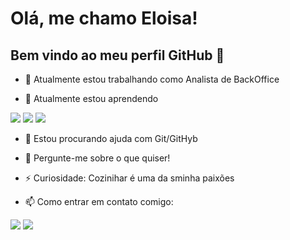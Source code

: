 # Olá, me chamo Eloisa! 
## Bem vindo ao meu perfil GitHub 👋

- 🔭 Atualmente estou trabalhando como Analista de BackOffice

- 🌱 Atualmente estou aprendendo 
<img src="https://cdn.jsdelivr.net/gh/devicons/devicon/icons/python/python-original.svg height: 10px width: 10px"/>
<img src="https://cdn.jsdelivr.net/gh/devicons/devicon/icons/java/java-original.svg" "height: 10px" "width: 10px"/>
<img src="https://cdn.jsdelivr.net/gh/devicons/devicon/icons/mysql/mysql-original.svg"  "height: 10px" "width: 10px"/>

- 🤔 Estou procurando ajuda com Git/GitHyb

- 💬 Pergunte-me sobre o que quiser!

- ⚡ Curiosidade: Cozinihar é uma da sminha paixões 

- 📫 Como entrar em contato comigo:
<div>
  <a href = "mailto:eloisa.c@outlook.com"><img src="https://img.shields.io/badge/Gmail-D14836?style=for-the-badge&logo=gmail&logoColor=white" target="_blank"></a>
<a href="[https://www.linkedin.com/in/eloisa-costa/]" target="_blank"><img src="https://img.shields.io/badge/-LinkedIn-%230077B5?style=for-the-badge&logo=linkedin&logoColor=white" target="_blank"></a>   
</div>

<!---
EloisaCosta/EloisaCosta is a ✨ special ✨ repository because its `README.md` (this file) appears on your GitHub profile.
You can click the Preview link to take a look at your changes.
--->
